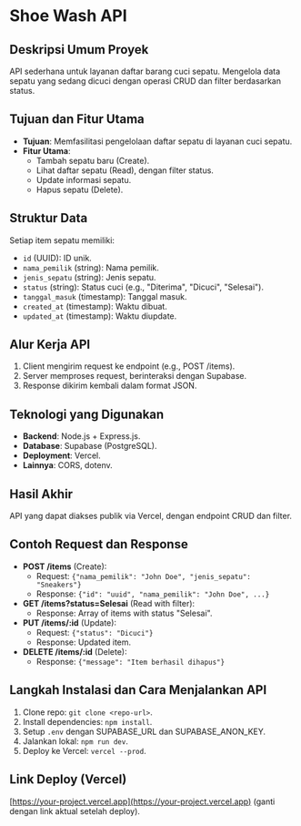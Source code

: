 # Shoe Wash API

## Deskripsi Umum Proyek
API sederhana untuk layanan daftar barang cuci sepatu. Mengelola data sepatu yang sedang dicuci dengan operasi CRUD dan filter berdasarkan status.

## Tujuan dan Fitur Utama
- **Tujuan**: Memfasilitasi pengelolaan daftar sepatu di layanan cuci sepatu.
- **Fitur Utama**:
  - Tambah sepatu baru (Create).
  - Lihat daftar sepatu (Read), dengan filter status.
  - Update informasi sepatu.
  - Hapus sepatu (Delete).

## Struktur Data
Setiap item sepatu memiliki:
- `id` (UUID): ID unik.
- `nama_pemilik` (string): Nama pemilik.
- `jenis_sepatu` (string): Jenis sepatu.
- `status` (string): Status cuci (e.g., "Diterima", "Dicuci", "Selesai").
- `tanggal_masuk` (timestamp): Tanggal masuk.
- `created_at` (timestamp): Waktu dibuat.
- `updated_at` (timestamp): Waktu diupdate.

## Alur Kerja API
1. Client mengirim request ke endpoint (e.g., POST /items).
2. Server memproses request, berinteraksi dengan Supabase.
3. Response dikirim kembali dalam format JSON.

## Teknologi yang Digunakan
- **Backend**: Node.js + Express.js.
- **Database**: Supabase (PostgreSQL).
- **Deployment**: Vercel.
- **Lainnya**: CORS, dotenv.

## Hasil Akhir
API yang dapat diakses publik via Vercel, dengan endpoint CRUD dan filter.

## Contoh Request dan Response
- **POST /items** (Create):
  - Request: `{"nama_pemilik": "John Doe", "jenis_sepatu": "Sneakers"}`
  - Response: `{"id": "uuid", "nama_pemilik": "John Doe", ...}`
- **GET /items?status=Selesai** (Read with filter):
  - Response: Array of items with status "Selesai".
- **PUT /items/:id** (Update):
  - Request: `{"status": "Dicuci"}`
  - Response: Updated item.
- **DELETE /items/:id** (Delete):
  - Response: `{"message": "Item berhasil dihapus"}`

## Langkah Instalasi dan Cara Menjalankan API
1. Clone repo: `git clone <repo-url>`.
2. Install dependencies: `npm install`.
3. Setup `.env` dengan SUPABASE_URL dan SUPABASE_ANON_KEY.
4. Jalankan lokal: `npm run dev`.
5. Deploy ke Vercel: `vercel --prod`.

## Link Deploy (Vercel)
[https://your-project.vercel.app](https://your-project.vercel.app) (ganti dengan link aktual setelah deploy).
